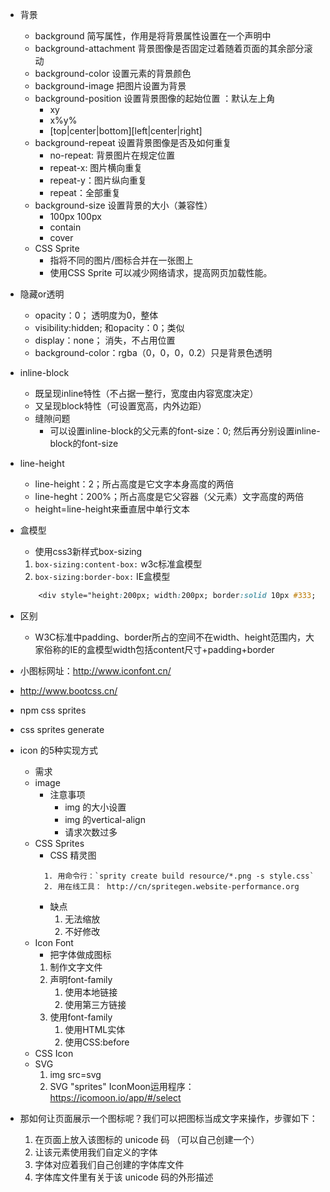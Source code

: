 * 背景
    * background 简写属性，作用是将背景属性设置在一个声明中
    * background-attachment 背景图像是否固定过着随着页面的其余部分滚动
    * background-color 设置元素的背景颜色
    * background-image 把图片设置为背景
    * background-position 设置背景图像的起始位置 ：默认左上角
        * xy
        * x%y%
        * [top|center|bottom][left|center|right]
    * background-repeat 设置背景图像是否及如何重复
        * no-repeat: 背景图片在规定位置
        * repeat-x: 图片横向重复
        * repeat-y：图片纵向重复
        * repeat：全部重复
    * background-size 设置背景的大小（兼容性）
        * 100px 100px
        * contain
        * cover
    * CSS Sprite
        * 指将不同的图片/图标合并在一张图上
        * 使用CSS Sprite 可以减少网络请求，提高网页加载性能。

* 隐藏or透明
    * opacity：0； 透明度为0，整体
    * visibility:hidden; 和opacity：0；类似
    * display：none； 消失，不占用位置
    * background-color：rgba（0，0，0，0.2）只是背景色透明

* inline-block
    * 既呈现inline特性（不占据一整行，宽度由内容宽度决定）
    * 又呈现block特性（可设置宽高，内外边距）
    * 缝隙问题
        * 可以设置inline-block的父元素的font-size：0; 然后再分别设置inline-block的font-size

* line-height
    * line-height：2；所占高度是它文字本身高度的两倍
    * line-heght：200%；所占高度是它父容器（父元素）文字高度的两倍
    * height=line-height来垂直居中单行文本

* 盒模型
    * 使用css3新样式box-sizing
    1. `box-sizing:content-box:` w3c标准盒模型
    2. `box-sizing:border-box:` IE盒模型
    ```css
        <div style="height:200px; width:200px; border:solid 10px #333; padding:100px;"></div>
    ```
* 区别
    * W3C标准中padding、border所占的空间不在width、height范围内，大家俗称的IE的盒模型width包括content尺寸+padding+border


* 小图标网址：http://www.iconfont.cn/
* http://www.bootcss.cn/
* npm css sprites
* css sprites generate
* icon 的5种实现方式
    * 需求
    * image
        * 注意事项
            * img 的大小设置
            * img 的vertical-align
            * 请求次数过多
    * CSS Sprites
        * CSS 精灵图            
         <!-- CSS sprite 是可以把页面上所有的图片拼在一张大图上，通过background-position定位图标的位置，浏览器解析html时就只需向服务器发送一次请求，减小请求次数。               -->
            1. 用命令行：`sprity create build resource/*.png -s style.css`
            2. 用在线工具： http://cn/spritegen.website-performance.org
        * 缺点
            1. 无法缩放
            2. 不好修改
    * Icon Font
        * 把字体做成图标
        1. 制作文字文件
        2. 声明font-family
            1. 使用本地链接
            2. 使用第三方链接
        3. 使用font-family
            1. 使用HTML实体
            2. 使用CSS:before 
    * CSS Icon
    * SVG 
        1. img src=svg
        2. SVG "sprites"
        IconMoon运用程序：https://icomoon.io/app/#/select

* 那如何让页面展示一个图标呢？我们可以把图标当成文字来操作，步骤如下：
    1. 在页面上放入该图标的 unicode 码 （可以自己创建一个）
    2. 让该元素使用我们自定义的字体
    3. 字体对应着我们自己创建的字体库文件
    4. 字体库文件里有关于该 unicode 码的外形描述   